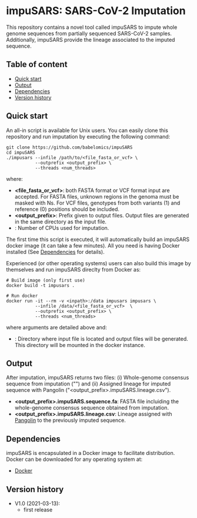 # impuSARS: SARS-CoV-2 Imputation

This repository contains a novel tool called impuSARS to impute whole genome sequences from partially sequenced SARS-CoV-2 samples. Additionally, impuSARS provide the lineage associated to the imputed sequence.

## <a name="TOC">Table of content</a>
 * [Quick start](#quickstart)
 * [Output](#output)
 * [Dependencies](#dependencies)
 * [Version history](#versionhistory)


## <a name="quickstart">Quick start</a>

An all-in script is available for Unix users. You can easily clone this repository and run imputation by executing the following command:

```
git clone https://github.com/babelomics/impuSARS
cd impuSARS
./impusars --infile /path/to/<file_fasta_or_vcf> \
           --outprefix <output_prefix> \
           --threads <num_threads>

```

where:
 * **<file_fasta_or_vcf>**: both FASTA format or VCF format input are accepted. For FASTA files, unknown regions in the genoma must be masked with Ns. For VCF files, genotypes from both variants (1) and reference (0) positions should be included.
 * **<output_prefix>**: Prefix given to output files. Output files are generated in the same directory as the input file.
 * **<threads>**: Number of CPUs used for imputation.

The first time this script is executed, it will automatically build an impuSARS docker image (it can take a few minutes). All you need is having Docker installed (See [Dependencies](#dependencies) for details). 

Experienced (or other operating systems) users can also build this image by themselves and run impuSARS direclty from Docker as:

```
# Build image (only first use)
docker build -t impusars .

# Run docker
docker run -it --rm -v <inpath>:/data impusars impusars \
           --infile /data/<file_fasta_or_vcf>  \
           --outprefix <output_prefix> \
           --threads <num_threads>
```

where arguments are detailed above and:
 * **<inpath>**: Directory where input file is located and output files will be generated. This directory will be mounted in the docker instance.

## <a name="output">Output</a>

After imputation, impuSARS returns two files:
 (i) Whole-genome consensus sequence from imputation ("") and (ii) Assigned lineage for imputed sequence with Pangolin ("<output_prefix>.impuSARS.lineage.csv").

* **<output_prefix>.impuSARS.sequence.fa**: FASTA file incluiding the whole-genome consensus sequence obtained from imputation.
* **<output_prefix>.impuSARS.lineage.csv**: Lineage assigned with [Pangolin](https://github.com/cov-lineages/pangolin) to the previously imputed sequence.


## <a name="dependencies">Dependencies</a>

impuSARS is encapsulated in a Docker image to facilitate distribution. Docker can be downloaded for any operating system at:

 * [Docker](https://docs.docker.com/get-docker/) 


## <a name="versionhistory">Version history</a>

 * V1.0 (2021-03-13): 
   * first release
